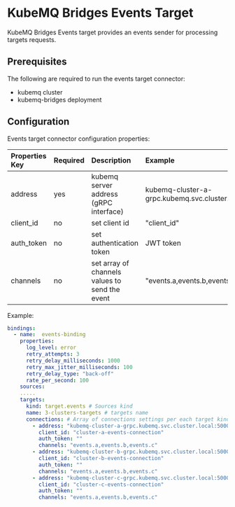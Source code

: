 # KubeMQ Bridges Events Target

KubeMQ Bridges Events target provides an events sender for processing targets requests.

## Prerequisites
The following are required to run the events target connector:

- kubemq cluster
- kubemq-bridges deployment


## Configuration

Events target connector configuration properties:

| Properties Key  | Required | Description                                        | Example                                              |
|:----------------|:---------|:---------------------------------------------------|:-----------------------------------------------------|
| address         | yes      | kubemq server address (gRPC interface)             | kubemq-cluster-a-grpc.kubemq.svc.cluster.local:50000 |
| client_id       | no       | set client id                                      | "client_id"                                          |
| auth_token      | no       | set authentication token                           | JWT token                                            |
| channels | no       | set array of channels values to send the event                |  "events.a,events.b,events.c"                                                    |

Example:

```yaml
bindings:
  - name:  events-binding 
    properties: 
      log_level: error
      retry_attempts: 3
      retry_delay_milliseconds: 1000
      retry_max_jitter_milliseconds: 100
      retry_delay_type: "back-off"
      rate_per_second: 100
    sources:
    .....
    targets:
      kind: target.events # Sources kind
      name: 3-clusters-targets # targets name 
      connections: # Array of connections settings per each target kind
        - address: "kubemq-cluster-a-grpc.kubemq.svc.cluster.local:50000"
          client_id: "cluster-a-events-connection"
          auth_token: ""
          channels: "events.a,events.b,events.c"
        - address: "kubemq-cluster-b-grpc.kubemq.svc.cluster.local:50000"
          client_id: "cluster-b-events-connection"
          auth_token: ""
          channels: "events.a,events.b,events.c"
        - address: "kubemq-cluster-c-grpc.kubemq.svc.cluster.local:50000"
          client_id: "cluster-c-events-connection"
          auth_token: ""
          channels: "events.a,events.b,events.c"
```

